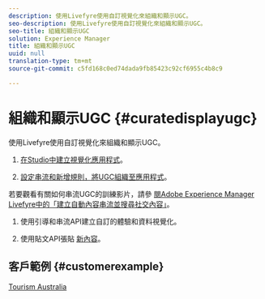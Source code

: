 ```yaml
---
description: 使用Livefyre使用自訂視覺化來組織和顯示UGC。
seo-description: 使用Livefyre使用自訂視覺化來組織和顯示UGC。
seo-title: 組織和顯示UGC
solution: Experience Manager
title: 組織和顯示UGC
uuid: null
translation-type: tm+mt
source-git-commit: c5fd168c0ed74dada9fb85423c92cf6955c4b8c9

---
```



# 組織和顯示UGC {#curatedisplayugc}

使用Livefyre使用自訂視覺化來組織和顯示UGC。

1. [在Studio中建立視覺化應用程式](/help/using/c-about-apps/c-create-an-app.md)。

1. [設定串流和新增規則，將UGC組織至應用程式](/help/using/c-streams/c-streams.md)。

若要觀看有關如何串流UGC的訓練影片，請參 [閱Adobe Experience Manager Livefyre中的「建立自動內容串流並搜尋社交內容」](https://helpx.adobe.com/experience-manager/tutorials.html)。

1. 使用引導和串流API建立自訂的體驗和資料視覺化。

1. 使用貼文API張貼 [新內容](https://api.livefyre.com/docs/apis/by-category/collection-content#operation=urn:livefyre:apis:quill:operations:api:v3.0:collection:post:method=post)。

## 客戶範例 {#customerexample}

[Tourism Australia](https://www.australia.com/en-us)
